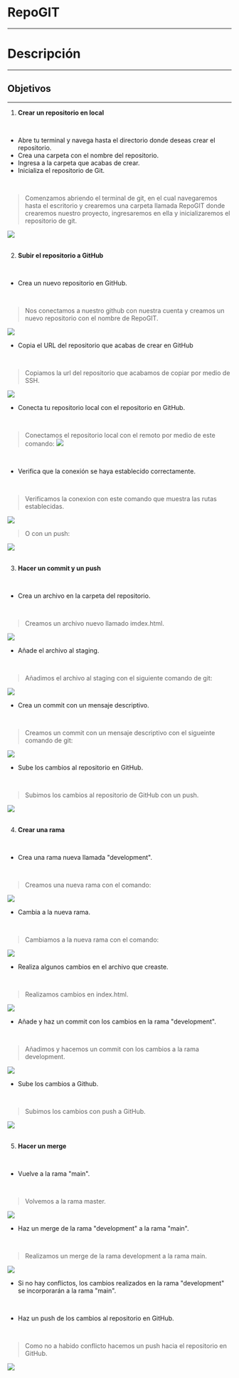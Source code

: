 # RepoGIT

<hr>

# Descripción

<hr>

## Objetivos

<hr>

1. __Crear un repositorio en local__

<br>

- Abre tu terminal y navega hasta el directorio donde deseas crear el repositorio.
- Crea una carpeta con el nombre del repositorio.
- Ingresa a la carpeta que acabas de crear.
- Inicializa el repositorio de Git.

<br>

> Comenzamos abriendo el terminal de git, en el cual navegaremos hasta el escritorio y crearemos una carpeta llamada RepoGIT donde crearemos nuestro proyecto, ingresaremos en ella y inicializaremos el repositorio de git.

<img src="/capturas/1. Crear un repositorio en local.png">

<br>
<br>

2. __Subir el repositorio a GitHub__

<br>

- Crea un nuevo repositorio en GitHub.

<br>

> Nos conectamos a nuestro github con nuestra cuenta y creamos un nuevo repositorio con el nombre de RepoGIT.

<img src="/capturas/Crea un nuevo repositorio en GitHub..png">

<br>

- Copia el URL del repositorio que acabas de crear en GitHub

<br>

> Copiamos la url del repositorio que acabamos de copiar por medio de SSH.
<img src="/capturas/Copia el URL del repositorio que acabas de crear en GitHub.png">

<br>

- Conecta tu repositorio local con el repositorio en GitHub.

<br>

> Conectamos el repositorio local con el remoto por medio de este comando:
    <img src="/capturas/Conecta tu repositorio local con el repositorio en GitHub..png">

<br>

- Verifica que la conexión se haya establecido correctamente.

<br>

> Verificamos la conexion con este comando que muestra las rutas establecidas.

<img src="/capturas/Verifica que la conexión se haya establecido correctamente..png">

> O con un push:

<img src="/capturas/push.png">

<br>
<br>

3. __Hacer un commit y un push__

<br>

- Crea un archivo en la carpeta del repositorio.

<br>

> Creamos un archivo nuevo llamado imdex.html. 

<img src="/capturas/1. Crear un repositorio en local.png">

<br>

- Añade el archivo al staging.

<br>

> Añadimos el archivo al staging con el siguiente comando de git:

<img src="/capturas/Añade el archivo al staging..png">

<br>

- Crea un commit con un mensaje descriptivo.
    
<br>

> Creamos un commit con un mensaje descriptivo con el sigueinte comando de git:

<img src="/capturas/Crea un commit con un mensaje descriptivo..png">

<br>

- Sube los cambios al repositorio en GitHub.

<br>

> Subimos los cambios al repositorio de GitHub con un push.

<img src="/capturas/Sube los cambios al repositorio en GitHub..png">

<br>
<br>

4. __Crear una rama__

<br>

- Crea una rama nueva llamada "development".

<br>

> Creamos una nueva rama con el comando:

<img src="/capturas/Crea una rama nueva llamada development..png">

<br>

- Cambia a la nueva rama.

<br>

> Cambiamos a la nueva rama con el comando:

<img src="/capturas/Cambia a la nueva rama..png">

<br>

- Realiza algunos cambios en el archivo que creaste.
    
<br>

> Realizamos cambios en index.html.

<img src="/capturas/Realiza algunos cambios en el archivo que creaste..png">

<br>

- Añade y haz un commit con los cambios en la rama "development".

<br>

> Añadimos y hacemos un commit con los cambios a la rama development.

<img src="/capturas/Añade y haz un commit con los cambios en la rama development..png">

<br>

- Sube los cambios a Github.

<br>

> Subimos los cambios con push a GitHub.

<img src="/capturas/Sube los cambios a Github..png">

<br>
<br>

5. __Hacer un merge__

<br>

- Vuelve a la rama "main".

<br>

> Volvemos a la rama master.

<img src="/capturas/Vuelve a la rama main.png">

<br>

- Haz un merge de la rama "development" a la rama "main".

<br>

> Realizamos un merge de la rama development a la rama main.

<img src="/capturas/Haz un merge de la rama development a la rama main..png">

<br>

- Si no hay conflictos, los cambios realizados en la rama "development" se incorporarán a la rama "main".

<br>

- Haz un push de los cambios al repositorio en GitHub.

<br>

> Como no a habido conflicto hacemos un push hacia el repositorio en GitHub.

<img src="/capturas/Haz un push de los cambios al repositorio en GitHub.png">      